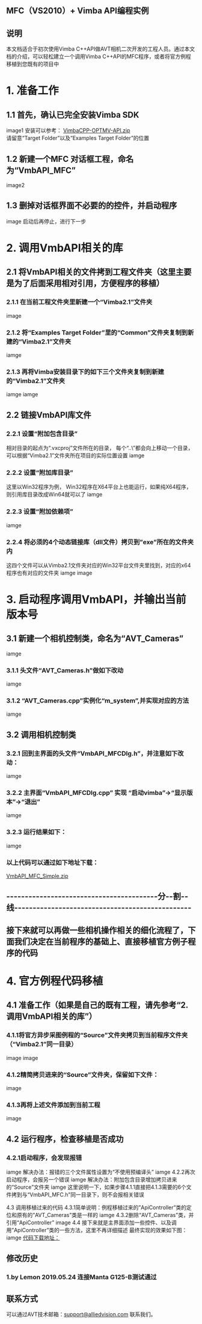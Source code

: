 MFC（VS2010）+ Vimba API编程实例
---

## 说明
本文档适合于初次使用Vimba C++API做AVT相机二次开发的工程人员。通过本文档的介绍，可以轻松建立一个调用Vimba C++API的MFC程序，或者将官方例程移植到您既有的项目中

# 1.	准备工作
## 1.1 首先，确认已完全安装Vimba SDK
image1
安装可以参考：
[VimbaCPP-OPTMV-API.zip](https://github.com/avtcn/notes/raw/master/vimbasdk/vimba-cpp-3-programming-modes-api-console/VimbaCPP-OPTMV-API.zip)  
请留意“Target Folder”以及“Examples Target Folder”的位置
## 1.2 新建一个MFC 对话框工程，命名为“VmbAPI_MFC”
image2
## 1.3 删掉对话框界面不必要的的控件，并启动程序
image
启动后再停止，进行下一步

# 2.	调用VmbAPI相关的库
## 2.1	将VmbAPI相关的文件拷到工程文件夹（这里主要是为了后面采用相对引用，方便程序的移植）
### 2.1.1 在当前工程文件夹里新建一个“Vimba2.1”文件夹
image
### 2.1.2 将“Examples Target Folder”里的“Common”文件夹复制到新建的“Vimba2.1”文件夹
iamge
### 2.1.3  再将Vimba安装目录下的如下三个文件夹复制到新建的“Vimba2.1”文件夹
iamge 
iamge

## 2.2 链接VmbAPI库文件
### 2.2.1	设置“附加包含目录”
相对目录的起点为“.vxcproj”文件所在的目录， 每个“..\”都会向上移动一个目录，可以根据“Vimba2.1”文件夹所在项目的实际位置设置
iamge
### 2.2.2	设置“附加库目录”
这里以Win32程序为例， Win32程序在X64平台上也能运行，如果纯X64程序，则引用库目录改成Win64就可以了
iamge
### 2.2.3	设置“附加依赖项”
iamge
### 2.2.4 将必须的4个动态链接库（dll文件）拷贝到”exe”所在的文件夹内
这四个文件可以从Vimba2.1文件夹对应的Win32平台文件夹里找到，对应的x64程序也有对应的文件夹
iamge
image

# 3.	启动程序调用VmbAPI，并输出当前版本号
## 3.1	新建一个相机控制类，命名为“AVT_Cameras”
iamge
### 3.1.1 头文件“AVT_Cameras.h”做如下改动
iamge
### 3.1.2	“AVT_Cameras.cpp”实例化“m_system”,并实现对应的方法
iamge
## 3.2 调用相机控制类
### 3.2.1 回到主界面的头文件“VmbAPI_MFCDlg.h”，并注意如下改动：
iamge
### 3.2.2 主界面“VmbAPI_MFCDlg.cpp” 实现 “启动vimba”->“显示版本”->“退出”
iamge
### 3.2.3 运行结果如下：
iamge
### 以上代码可以通过如下地址下载：
[VmbAPI_MFC_Simple.zip](https://github.com/avtcn/notes/blob/master/vimbasdk/VmbCPP/VmbAPI_MFC_Simple.zip)

## -----------------------------------------分--割--线------------------------------------------------
## 接下来就可以再做一些相机操作相关的细化流程了，下面我们决定在当前程序的基础上、直接移植官方例子程序的代码

# 4.	官方例程代码移植
## 4.1 准备工作（如果是自己的既有工程，请先参考“2.调用VmbAPI相关的库”）
### 4.1.1将官方异步采图例程的“Source”文件夹拷贝到当前程序文件夹（“Vimba2.1”同一目录）
image
image
### 4.1.2精简拷贝进来的“Source”文件夹，保留如下文件：
image
### 4.1.3再将上述文件添加到当前工程
image
## 4.2 运行程序，检查移植是否成功
### 4.2.1启动程序，会发现报错
iamge
解决办法：报错的三个文件属性设置为“不使用预编译头”
iamge
4.2.2再次启动程序，会报另一个错误
iamge
解决办法：附加包含目录增加拷贝进来的“Source”文件夹
iamge
这里说明一下，如果步骤4.1.1直接把4.1.3需要的6个文件拷到与“VmbAPI_MFC.h”同一目录下，则不会报相关错误

4.3	调用移植过来的代码
4.3.1简单说明：例程移植过来的”ApiController”类的定位和原有的”AVT_Cameras”类是一样的
iamge
4.3.2删除“AVT_Cameras”类，并引用“ApiController”
image
4.4 接下来就是主界面添加一些控件、以及调用”ApiController”类的一些方法，这里不再详细描述
最终实现的效果如下图：
iamge
[代码下载地址：](https://github.com/avtcn/notes/blob/master/vimbasdk/VmbCPP/VmbAPI_MFC.zip)

## 修改历史
### 1.by Lemon 2019.05.24 连接Manta G125-B测试通过

## 联系方式
可以通过AVT技术邮箱：support@alliedvision.com 联系我们。
